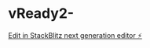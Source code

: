# vReady2-

[Edit in StackBlitz next generation editor ⚡️](https://stackblitz.com/~/github.com/Sairamreddy-V/vReady2-)